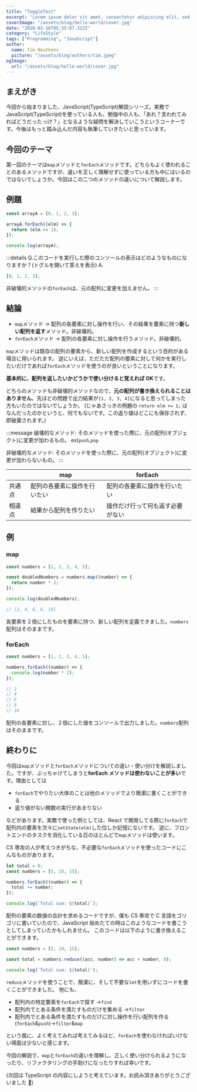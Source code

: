 ```yaml
---
title: "ToggleTest"
excerpt: "Lorem ipsum dolor sit amet, consectetur adipiscing elit, sed do eiusmod tempor incididunt ut labore et dolore magna aliqua. Praesent elementum facilisis"
coverImage: "/assets/blog/hello-world/cover.jpg"
date: "2020-03-16T05:35:07.322Z"
category: "LifeStyle"
tags: ["Programming", "JavaScript"]
author:
  name: Tim Neutkens
  picture: "/assets/blog/authors/tim.jpeg"
ogImage:
  url: "/assets/blog/hello-world/cover.jpg"
---
```


## まえがき

今回から始まりました、JavaScript(TypeScript)解説シリーズ。実務で JavaScript(TypeScript)を使っている人も、勉強中の人も、「あれ？言われてみればどうだったっけ？」となるような疑問を解決していこうというコーナーです。今後はもっと踏み込んだ内容も執筆していきたいと思っています。

## 今回のテーマ

第一回のテーマは`map`メソッドと`forEach`メソッドです。どちらもよく使われることのあるメソッドですが、違いを正しく理解せずに使っている方も中にはいるのではないでしょうか。今回はこの二つのメソッドの違いについて解説します。

## 例題

```js
const arrayA = [0, 1, 2, 3];

arrayA.forEach((elm) => {
  return (elm += 1);
});

console.log(arrayA);
```

:::details Q.このコードを実行した際のコンソールの表示はどのようなものになりますか？(トグルを開いて答えを表示)
A.

```js
[0, 1, 2, 3];
```

非破壊的メソッドの`forEach`は、元の配列に変更を加えません。
:::

## 結論

- `map`メソッド → 配列の各要素に対し操作を行い、その結果を要素に持つ**新しい配列を返す**メソッド。非破壊的。
- `forEach`メソッド → 配列の各要素に対し操作を行うメソッド。非破壊的。

`map`メソッドは既存の配列の要素から、新しい配列を作成するという目的がある場合に用いられます。
逆にいえば、ただただ配列の要素に対して何かを実行したいだけであれば`forEach`メソッドを使うのが良いということになります。

**基本的に、配列を返したいかどうかで使い分けると覚えれば OK**です。

どちらのメソッドも非破壊的メソッドなので、**元の配列が書き換えられることはありません**。先ほどの問題で出力結果が`[1, 2, 3, 4]`になると思ってしまった方もいたのではないでしょうか。
(じゃあさっきの例題の `return elm += 1;` はなんだったのかというと、何でもないです。この返り値はどこにも保存されず、即破棄されます。)

:::message
破壊的なメソッド: そのメソッドを使った際に、元の配列(オブジェクト)に変更が加わるもの。 ex)`push`,`pop`

非破壊的なメソッド: そのメソッドを使った際に、元の配列(オブジェクト)に変更が加わらないもの。
:::

|        | map                          | forEach                          |
| ------ | ---------------------------- | -------------------------------- |
| 共通点 | 配列の各要素に操作を行いたい | 配列の各要素に操作を行いたい     |
| 相違点 | 結果から配列を作りたい       | 操作だけ行って何も返す必要がない |

## 例

### map

```js
const numbers = [1, 2, 3, 4, 5];

const doubledNumbers = numbers.map((number) => {
  return number * 2;
});

console.log(doubledNumbers);

// [2, 4, 6, 8, 10]
```

各要素を２倍にしたものを要素に持つ、新しい配列を定義できました。`numbers`配列はそのままです。

### forEach

```js
const numbers = [1, 2, 3, 4, 5];

numbers.forEach((number) => {
  console.log(number * 2);
});

// 2
// 4
// 6
// 8
// 10
```

配列の各要素に対し、２倍にした値をコンソールで出力しました。`numbers`配列はそのままです。

## 終わりに

今回は`map`メソッドと`forEach`メソッドについての違い・使い分けを解説しました。ですが、ぶっちゃけてしまうと**forEach メソッドは使わないことが多い**です。理由としては

- `forEach`でやりたい大体のことは他のメソッドでより簡潔に書くことができる
- 返り値がない関数の実行があまりない

などがあります。実務で使った例としては、React で開発してる際に`forEach`で配列内の要素を次々に`setState(elm)`した位しか記憶にないです。
逆に、フロントエンドのタスクを消化している日のほとんどで`map`メソッドは使います。

CS 専攻の人が考えつきがちな、不必要な`forEach`メソッドを使ったコードにこんなものがあります。

```js
let total = 0;
const numbers = [5, 10, 15];

numbers.forEach((number) => {
  total += number;
});

console.log(`Total sum: ${total}`);
```

配列の要素の数値の合計を求めるコードですが、僕も CS 専攻で C 言語をゴリゴリに書いていたので、JavaScript 始めたての時はこのようなコードを書こうとしてしまっていたかもしれません。
このコードは以下のように書き換えることができます。

```js
const numbers = [5, 10, 15];

const total = numbers.reduce((acc, number) => acc + number, 0);

console.log(`Total sum: ${total}`);
```

`reduce`メソッドを使うことで、簡潔に、そして不要な`let`を用いずにコードを書くことができました。
他にも、

- 配列内の特定要素を`forEach`で探す →`find`
- 配列内でとある条件を満たすものだけを集める →`filter`
- 配列内でとある条件を満たすものだけに対し操作を行い配列を作る(`forEach`&`push`)→`filter`&`map`

という風に、よく考えてみれば考えてみるほど、`forEach`を使わなければいけない場面は少ないと感じます。

今回の解説で、`map`と`forEach`の違いを理解し、正しく使い分けられるようになったり、リファクタリングの手助けになったりすれば幸いです。

(次回は TypeScript の内容にしようと考えています。お読み頂きありがとうございました 🙌)
